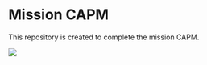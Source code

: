 # Mission CAPM
This repository is created to complete the mission CAPM. 

<img src="https://raw.githubusercontent.com/Shuvo1260/shuvo1260/main/images/svg1.gif"/>